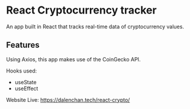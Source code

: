 # React Cryptocurrency tracker 

An app built in React that tracks real-time data of cryptocurrency values. 

## Features

Using Axios, this app makes use of the CoinGecko API.

Hooks used: 

- useState
- useEffect 

Website Live: https://dalenchan.tech/react-crypto/
